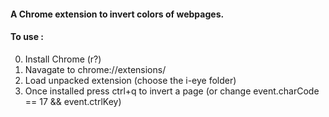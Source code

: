 #### A Chrome extension to invert colors of webpages.

#### To use :
0. Install Chrome (r?)
1. Navagate to chrome://extensions/
2. Load unpacked extension (choose the i-eye folder)
3. Once installed press ctrl+q to invert a page (or change event.charCode == 17 && event.ctrlKey)


